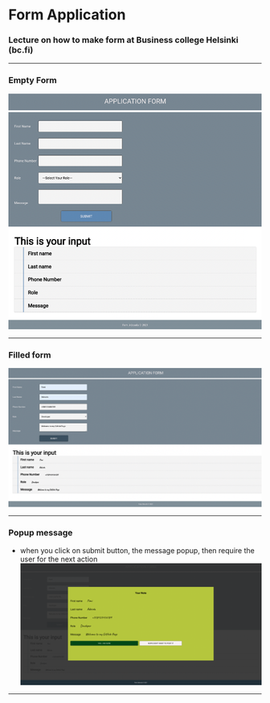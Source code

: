 # Form Application 

### Lecture on how to make form at Business college Helsinki (bc.fi)
---
### Empty Form 
![screenshot](/img/Form2.png)

---
### Filled form 
![screenshot](/img/Form.png)

---
### Popup message 
- when you click on submit button, the message popup, then require the user for the next action
![screenshot](/img/Popup.png)

---
